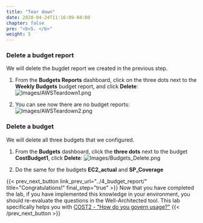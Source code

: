 ```yaml
---
title: "Tear down"
date: 2020-04-24T11:16:09-04:00
chapter: false
pre: "<b>5. </b>"
weight: 5
---
```


### Delete a budget report
We will delete the bugdet report we created in the previous step.

1. From the **Budgets Reports** dashboard, click on the three dots next to the **Weekly Budgets** budget report, and click **Delete**:
![Images/AWSTeardown1.png](/Cost/100_2_Cost_and_Usage_Governance/Images/AWSTeardown1.png?classes=lab_picture_small)

2. You can see now there are no budget reports:
![Images/AWSTeardown2.png](/Cost/100_2_Cost_and_Usage_Governance/Images/AWSTeardown2.png?classes=lab_picture_small)

### Delete a budget
We will delete all three budgets that we configured.

1. From the **Budgets** dashboard, click the **three dots** next to the budget **CostBudget1**, click **Delete**: 
![Images/Budgets_Delete.png](/Cost/100_2_Cost_and_Usage_Governance/Images/Budgets_Delete.png?classes=lab_picture_small)

2. Do the same for the budgets **EC2_actual** and **SP_Coverage**

{{< prev_next_button link_prev_url="../4_budget_report/"  title="Congratulations!" final_step="true" >}}
Now that you have completed the lab, if you have implemented this knowledge in your environment,
you should re-evaluate the questions in the Well-Architected tool. This lab specifically helps you with
[COST2 - "How do you govern usage?"](https://docs.aws.amazon.com/wellarchitected/latest/framework/a-expenditure-and-usage-awareness.html)
{{< /prev_next_button >}}
